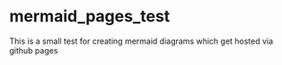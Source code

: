 # mermaid_pages_test
This is a small test for creating mermaid diagrams which get hosted via github pages
